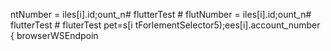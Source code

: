 ntNumber = 
iles[i].id;ount_n# flutterTest # flutNumber = 
iles[i].id;ount_n# flutterTest # fluterTest
pet=s[i tForlementSelector5);ees[i].account_number
                    { browserWSEndpoin
